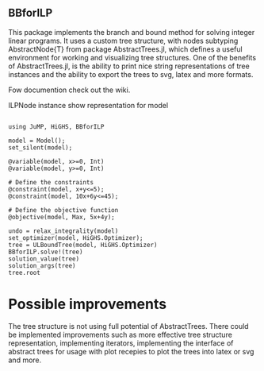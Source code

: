 ## BBforILP

This package implements the branch and bound method for solving integer linear programs.
It uses a custom tree structure, with nodes subtyping AbstractNode{T} from package
AbstractTrees.jl, which defines a useful environment for working and visualizing tree
structures. One of the benefits of AbstractTrees.jl, is the ability to print nice string
representations of tree instances and the ability to export the trees to svg, latex and
more formats.

Fow documention check out the wiki.

ILPNode instance show representation for model

```@example

using JuMP, HiGHS, BBforILP

model = Model();
set_silent(model);

@variable(model, x>=0, Int)
@variable(model, y>=0, Int)

# Define the constraints 
@constraint(model, x+y<=5);
@constraint(model, 10x+6y<=45);

# Define the objective function
@objective(model, Max, 5x+4y);

undo = relax_integrality(model)
set_optimizer(model, HiGHS.Optimizer);
tree = ULBoundTree(model, HiGHS.Optimizer)
BBforILP.solve!(tree)
solution_value(tree)
solution_args(tree)
tree.root
```
# Possible improvements
The tree structure is not using full potential of AbstractTrees. There could be implemented
improvements such as more effective tree structure representation, implementing iterators,
implementing the interface of abstract trees for usage with plot recepies to plot the trees
into latex or svg and more.